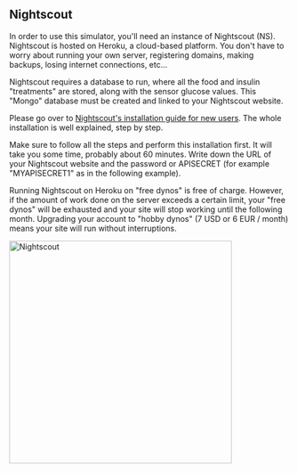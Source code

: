 ## Nightscout

In order to use this simulator, you'll need an instance of Nightscout (NS). Nightscout is hosted on Heroku, a cloud-based platform. You don't have to worry about running your own server, registering domains, making backups, losing internet connections, etc...

Nightscout requires a database to run, where all the food and insulin "treatments" are stored, along with the sensor glucose values. This "Mongo" database must be created and linked to your Nightscout website.

Please go over to [Nightscout's installation guide for new users](https://nightscout.github.io/nightscout/new_user). The whole installation is well explained, step by step.

Make sure to follow all the steps and perform this installation first. It will take you some time, probably about 60 minutes. Write down the URL of your Nightscout website and the password or APISECRET (for example "MYAPISECRET1" as in the following example).

Running Nightscout on Heroku on "free dynos" is free of charge. However, if the amount of work done on the server exceeds a certain limit, your "free dynos" will be exhausted and your site will stop working until the following month. Upgrading your account to "hobby dynos" (7 USD or 6 EUR / month) means your site will run without interruptions.

<img src="https://nightscout.github.io/img/cropped-Header3.png" alt="Nightscout" width="400"/>